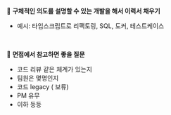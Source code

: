 🔸 **구체적인 의도를 설명할 수 있는 개발을 해서 이력서 채우기**
- 예시: 타입스크립트로 리팩토링, SQL, 도커, 테스트케이스
 <br />


🔸 **면접에서 참고하면 좋을 질문**

- 코드 리뷰 같은 체계가 있는지
- 팀원은 몇명인지
- 코드 legacy ( 보류)
- PM 유무
- 이하 등등